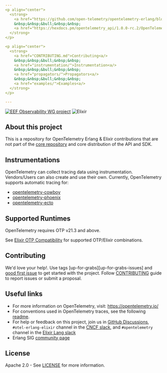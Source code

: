 ```yaml
---
<p align="center">
  <strong>
    <a href="https://github.com/open-telemetry/opentelemetry-erlang/blob/main/website_docs/getting-started.md">Getting Started<a/>
    &nbsp;&nbsp;&bull;&nbsp;&nbsp;
    <a href="https://hexdocs.pm/opentelemetry_api/1.0.0-rc.2/OpenTelemetry.html">API Documentation<a/>
  </strong>
</p>

<p align="center">
  <strong>
    <a href="CONTRIBUTING.md">Contributing<a/>
    &nbsp;&nbsp;&bull;&nbsp;&nbsp;
    <a href="instrumentation/">Instrumentation<a/>
    &nbsp;&nbsp;&bull;&nbsp;&nbsp;
    <a href="propagators/">Propagators<a/>
    &nbsp;&nbsp;&bull;&nbsp;&nbsp;
    <a href="examples/">Examples<a/>
  </strong>
</p>

---
```

[![EEF Observability WG project](https://img.shields.io/badge/EEF-Observability-black)](https://github.com/erlef/eef-observability-wg)
![Elixir](https://github.com/open-telemetry/opentelemetry-erlang-contrib/actions/workflows/elixir.yml/badge.svg?branch=main)

## About this project

This is a repository for OpenTelemetry Erlang & Elixir contributions that are not part of the
[core repository](https://github.com/open-telemetry/opentelemetry-erlang) and
core distribution of the API and SDK.

## Instrumentations

OpenTelemetry can collect tracing data using instrumentation. Vendors/Users can also create and use their own. Currently, OpenTelemetry supports automatic tracing for:

- [opentelemetry-cowboy](https://github.com/open-telemetry/opentelemetry-erlang-contrib/tree/main/instrumentation/opentelemetry_cowboy)
- [opentelemetry-phoenix](https://github.com/open-telemetry/opentelemetry-erlang-contrib/tree/main/instrumentation/opentelemetry_phoenix)
- [opentelemetry-ecto](https://github.com/open-telemetry/opentelemetry-erlang-contrib/tree/main/instrumentation/opentelemetry_ecto)

## Supported Runtimes

OpenTelemetry requires OTP v21.3 and above.

See [Elixir OTP Compatibility](https://hexdocs.pm/elixir/1.12/compatibility-and-deprecations.html#compatibility-between-elixir-and-erlang-otp) for supported OTP/Elixir combinations.

## Contributing

We'd love your help!. Use tags [up-for-grabs][up-for-grabs-issues] and
[good first issue][good-first-issues] to get started with the project. Follow
[CONTRIBUTING](CONTRIBUTING.md) guide to report issues or submit a proposal.

## Useful links

- For more information on OpenTelemetry, visit: <https://opentelemetry.io/>
- For conventions used in OpenTelemetry traces, see the following [readme](https://github.com/open-telemetry/opentelemetry-specification/blob/main/specification/trace/semantic_conventions/README.md).
- For help or feedback on this project, join us in [GitHub Discussions](https://github.com/open-telemetry/opentelemetry-erlang-contrib/discussions), `#otel-erlang-elixir` channel in the [CNCF slack](https://slack.cncf.io/), and `#opentelemetry` channel in the [Elixir Lang slack](https://elixir-slackin.herokuapp.com/)
- Erlang SIG [community page](https://github.com/open-telemetry/community#special-interest-groups)

## License

Apache 2.0 - See [LICENSE][license-url] for more information.

[discussions-url]: https://github.com/open-telemetry/opentelemetry-erlang-contrib/discussions
[license-url]: https://github.com/open-telemetry/opentelemetry-erlang-contrib/blob/main/LICENSE
[good-first-issues]: https://github.com/open-telemetry/openTelemetry-erlang-contrib/issues?q=is%3Aissue+is%3Aopen+label%3A%22good+first+issue%22

